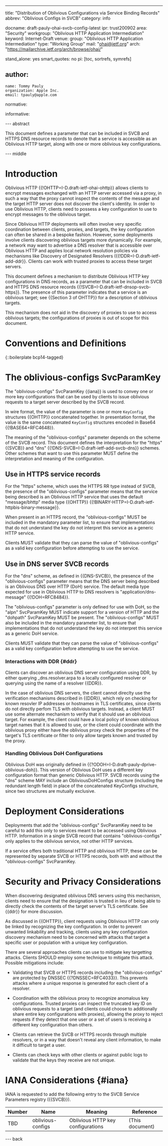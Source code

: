 ---
title: "Distribution of Oblivious Configurations via Service Binding Records"
abbrev: "Oblivious Configs in SVCB"
category: info

docname: draft-pauly-ohai-svcb-config-latest
ipr: trust200902
area: "Security"
workgroup: "Oblivious HTTP Application Intermediation"
keyword: Internet-Draft
venue:
  group: "Oblivious HTTP Application Intermediation"
  type: "Working Group"
  mail: "ohai@ietf.org"
  arch: "https://mailarchive.ietf.org/arch/browse/ohai/"

stand_alone: yes
smart_quotes: no
pi: [toc, sortrefs, symrefs]

author:
 -
    name: Tommy Pauly
    organization: Apple Inc.
    email: tpauly@apple.com

normative:

informative:


--- abstract

This document defines a parameter that can be included in SVCB and HTTPS
DNS resource records to denote that a service is accessible as an Oblivious
HTTP target, along with one or more oblivious key configurations.

--- middle

# Introduction

Oblivious HTTP {{!OHTTP=I-D.draft-ietf-ohai-ohttp}} allows clients to encrypt
messages exchanged with an HTTP server accessed via a proxy, in such a way
that the proxy cannot inspect the contents of the message and the target HTTP
server does not discover the client's identity. In order to use Oblivious
HTTP, clients need to possess a key configuration to use to encrypt messages
to the oblivious target.

Since Oblivious HTTP deployments will often involve very specific coordination
between clients, proxies, and targets, the key configuration can often be
shared in a bespoke fashion. However, some deployments involve clients
discovering oblivious targets more dynamically. For example, a network may
want to advertise a DNS resolver that is accessible over Oblivious HTTP
and applies local network resolution policies via mechanisms like Discovery
of Designated Resolvers ({{!DDR=I-D.draft-ietf-add-ddr}}. Clients
can work with trusted proxies to access these target servers.

This document defines a mechanism to distribute Oblivious HTTP key
configurations in DNS records, as a parameter that can be included in SVCB and
HTTPS DNS resource records {{!SVCB=I-D.draft-ietf-dnsop-svcb-https}}.
The presence of this parameter indicates that a service is an oblivious
target; see {{Section 3 of OHTTP}} for a description of oblivious targets.

This mechanism does not aid in the discovery of proxies to use to access
oblivious targets; the configurations of proxies is out of scope for this
document.

# Conventions and Definitions

{::boilerplate bcp14-tagged}

# The oblivious-configs SvcParamKey

The "oblivious-configs" SvcParamKey {{iana}} is used to convey one or more
key configurations that can be used by clients to issue oblivious requests
to a target server described by the SVCB record.

In wire format, the value of the parameter is one or more `KeyConfig`
structures {{OHTTP}} concatenated together. In presentation format,
the value is the same concatenated `KeyConfig` structures encoded
in Base64 {{!BASE64=RFC4648}}.

The meaning of the "oblivious-configs" parameter depends on the scheme
of the SVCB record. This document defines the interpretation for
the "https" {{SVCB}} and "dns" {{!DNS-SVCB=I-D.draft-ietf-add-svcb-dns}}
schemes. Other schemes that want to use this parameter MUST define the
interpretation and meaning of the configuration.

## Use in HTTPS service records

For the "https" scheme, which uses the HTTPS RR type instead of SVCB,
the presence of the "oblivious-configs" parameter means that the service
being described is an Oblivious HTTP service that uses the default
"message/bhttp" media type {{OHTTP}}
{{!BINARY-HTTP=I-D.draft-ietf-httpbis-binary-message}}.

When present in an HTTPS record, the "oblivious-configs" MUST be included
in the mandatory parameter list, to ensure that implementations that
do not understand the key do not interpret this service as a generic
HTTP service.

Clients MUST validate that they can parse the value of "oblivious-configs"
as a valid key configuration before attempting to use the service.

## Use in DNS server SVCB records

For the "dns" scheme, as defined in {{DNS-SVCB}}, the presence of
the "oblivious-configs" parameter means that the DNS server being
described is an Oblivious DNS over HTTP (DoH) service. The default
media type expected for use in Oblivious HTTP to DNS resolvers
is "application/dns-message" {{!DOH=RFC8484}}.

The "oblivious-configs" parameter is only defined for use with DoH, so
the "alpn" SvcParamKey MUST indicate support for a version of HTTP
and the "dohpath" SvcParamKey MUST be present. The "oblivious-configs"
MUST also be included in the mandatory parameter list, to ensure
that implementations that do not understand the key do not interpret
this service as a generic DoH service.

Clients MUST validate that they can parse the value of "oblivious-configs"
as a valid key configuration before attempting to use the service.

### Interactions with DDR {#ddr}

Clients can discover an oblivious DNS server configuration using
DDR, by either querying _dns.resolver.arpa to a locally configured
resolver or querying using the name of a resolver {{DDR}}.

In the case of oblivious DNS servers, the client cannot direclty use
the verification mechanisms described in {{DDR}}, which rely on
checking for known resovler IP addresses or hostnames in TLS
certificates, since clients do not directly perfom TLS with oblivious
targets. Instead, a client MUST use some alternate mechanism to verify
that it should use an oblivious target. For example, the client could have
a local policy of known oblivious target names that it is allowed to
use, or the client could coordinate with the oblivious proxy either
have the oblivious proxy check the properties of the target's TLS
certificate or filter to only allow targets known and trusted by the
proxy.

### Handling Oblivious DoH Configurations

Oblivious DoH was originally defined in
{{?ODOH=I-D.draft-pauly-dprive-oblivious-doh}}. This version of
Oblivious DoH uses a different key configuration format than
generic Oblivious HTTP. SVCB records using the "dns" scheme
MAY include an ObliviousDoHConfigs structure (including the
redundant length field) in place of the concatenated KeyConfigs
structure, since two structures are mutually exclusive.

# Deployment Considerations

Deployments that add the "oblivious-configs" SvcParamKey need to be
careful to add this only to services meant to be accessed using
Oblivious HTTP. Information in a single SVCB record that contains
"oblivious-configs" only applies to the oblivious service, not
other HTTP services.

If a service offers both traditional HTTP and oblivious HTTP, these can
be represented by separate SVCB or HTTPS records, both with and
without the "oblivious-configs" SvcParamKey.

# Security and Privacy Considerations

When discovering designated oblivious DNS servers using this mechanism,
clients need to ensure that the designation is trusted in lieu of
being able to directly check the contents of the target server's TLS
certificate. See {{ddr}} for more discussion.

As discussed in {{OHTTP}}, client requests using Oblivious HTTP
can only be linked by recognizing the key configuration. In order to
prevent unwanted linkability and tracking, clients using any key
configuration discovery mechanism need to be concerned with attacks
that target a specific user or population with a unique key configuration.

There are several approaches clients can use to mitigate key targetting
attacks. Clients SHOULD employ some technique to mitigate this attack.
Possible mitigations include:

- Validating that SVCB or HTTPS records including the "oblivious-configs"
are protected by DNSSEC {{?DNSSEC=RFC4033}}. This prevents attacks
where a unique response is generated for each client of a resolver.

- Coordination with the oblivious proxy to recognize anomalous key
configurations. Trusted proxies can inspect the truncated key ID on
oblivious requests to a target (and clients could choose to additionally
share entire key configurations with proxies), allowing the proxy to
reject requests if they detect that one user or a set of users is
receiving a different key configuration than others.

- Clients can retrieve the SVCB or HTTPS records through multiple resolvers,
or in a way that doesn't reveal any client information, to make it difficult
to target a user.

- Clients can check keys with other clients or against public logs to
validate that the keys they receive are not unique.

# IANA Considerations {#iana}

IANA is requested to add the following entry to the SVCB Service Parameters
registry ({{SVCB}}).

| Number  | Name           | Meaning                      | Reference       |
| ------- | -------------- | ---------------------------- | --------------- |
| TBD     | oblivious-configs | Oblivious HTTP key configurations         | (This document) |

--- back
